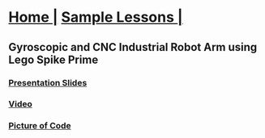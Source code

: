 # [Home |](../index.md) [Sample Lessons |](./projects.md)
## Gyroscopic and CNC Industrial Robot Arm using Lego Spike Prime

### [Presentation Slides](../assets/Robot_Arm_Presentation.pdf)
### [Video](https://docs.google.com/presentation/d/e/2PACX-1vQ55P9Jl4bWMLuDdTYHnKCTgC8TtImCBKBVmYsNfdNv4r8pwtF7PZJ5y7XWi9NBuL5uGt_-ckjhT2kb/pub?start=true&loop=true&delayms=5000)
### [Picture of Code](../assets/legoRobotArm_Code.png)


